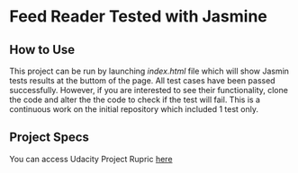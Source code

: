 # Feed Reader Tested with Jasmine

## How to Use
This project can be run by launching *index.html* file which will show Jasmin tests results at the buttom of the page.
All test cases have been passed successfully. However, if you are interested to see their functionality, clone the code and alter the the code to check if the test will fail.
This is a continuous work on the initial repository which included 1 test only.

## Project Specs
You can access Udacity Project Rupric [here](project-rupric.md)